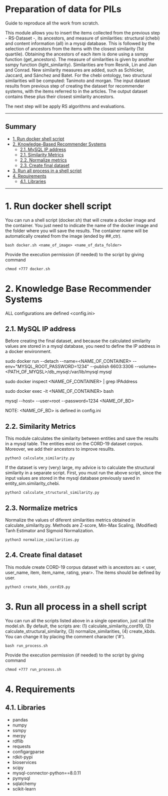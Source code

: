 # Preparation of data for PILs

Guide to reproduce all the work from scratch.

This module allows you to insert the items collected from the previous step - RS-Dataset -, its ancestors, and measure of similarities: structural (chebi) and content information (all) in a mysql database. This is followed by the selection of ancestors from the items with the closest similarity (1st quartile). Obtaining the ancestors of each item is done using a ssmpy function (get_ancestors). The measure of similarities is given by another ssmpy function (light_similarity). Similarities are from Resnik, Lin and Jian and Conrad. New similarity measures are added, such as Schlicker, Jaccard, and Sánchez and Batet. For the chebi ontology, two structural similarities will be computed: Tanimoto and morgan. The input dataset results from previous step of creating the dataset for recommender systems, with the items referred to in the articles. The output dataset contains these plus their closest similarity ancestors.


The next step will be apply RS algorithms and evaluations.

---------------------------------------------------------

## Summary
- [1. Run docker shell script](#1)
- [2. Knowledge-Based Recommender Systems](#2)
  - [2.1. MySQL IP address](#2.1)
  - [2.1. Similarity Metrics](#2.2)
  - [2.2. Normalize metrics](#2.3)
  - [2.3. Create final dataset](#2.4)
- [3. Run all process in a shell script](#3)  
- [4. Requirements](#4)
  - [4.1. Libraries](#4.1)

---------------------------------------------------------


# 1. Run docker shell script<a name="1"></a>

You can run a shell script (docker.sh) that will create a docker image and the container. You just need to indicate the name of the docker image and the folder where you will save the results. The container name will be automatically created from the image (ended by ##\_ctr).

```
bash docker.sh <name_of_image> <name_of_data_folder>
```

Provide the execution permission (if needed) to the script by giving command
```
chmod +777 docker.sh
```

# 2. Knowledge Base Recommender Systems<a name="2"></a>

ALL configurations are defined <config.ini>

## 2.1. MySQL IP address<a name="2.1"></a> 

Before creating the final dataset, and because the calculated similarity values are stored in a mysql database, you need to define the IP address in a docker environment.

sudo docker run --detach --name=<NAME_OF_CONTAINER> --env="MYSQL_ROOT_PASSWORD=1234" --publish 6603:3306 --volume=<PATH_OF_MYQSL>/db_mysql:/var/lib/mysql mysql

sudo docker inspect <NAME_OF_CONTAINER> | grep IPAddress

sudo docker exec -it <NAME_OF_CONTAINER> bash

mysql --host=<IPAddress> --user=root --password=1234 <NAME_OF_BD>

NOTE: <NAME_OF_BD> is defined in config.ini

## 2.2. Similarity Metrics<a name="2.2"></a>

This module calculates the similarity between entities and save the results in a mysql table. The entities exist on the CORD-19 dataset corpus. Moreover, we add their ancestors to improve resullts.

````
python3 calculate_similarity.py 
````

If the dataset is very (very) large, my advice is to calculate the structural similarity in a separate script. First, you must run the above script, since the input values are stored in the mysql database previously saved in entity_sim.similarity_chebi.

````
python3 calculate_structural_similarity.py   
````

## 2.3. Normalize metrics<a name="2.3"></a>

Normalize the values of diferent similarities metrics obtained in calculate_similarity.py. Methods are Z-score, Min-Max Scaling, (Modified) Tanh Estimator and Sigmoid Normalization.

````
python3 normalize_similarities.py   
````

## 2.4. Create final dataset<a name=#2.4></a>

This module create CORD-19 corpus dataset with is ancestors as: < user, user_name, item, item_name, rating, year>. The items should be defined by user.

````
python3 create_kbds_cord19.py 
````

# 3. Run all process in a shell script<a name="3"></a>

You can run all the scripts listed above in a single operation, just call the model.sh. By default, the scripts are: (1) calculate_similarity_cord19, (2) calculate_structural_similarity, (3) normalize_similarities, (4) create_kbds. You can change it by placing the comment character ('#'). 

```
bash run_process.sh 
```

Provide the execution permission (if needed) to the script by giving command
```
chmod +777 run_process.sh
```

# 4. Requirements<a name="4"></a>

## 4.1. Libraries<a name="4.1"></a>

- pandas
- numpy
- ssmpy
- merpy
- rdflib
- requests
- configargparse
- rdkit-pypi
- bioservices
- scipy
- mysql-connector-python==8.0.11
- pymysql
- sqlalchemy
- scikit-learn